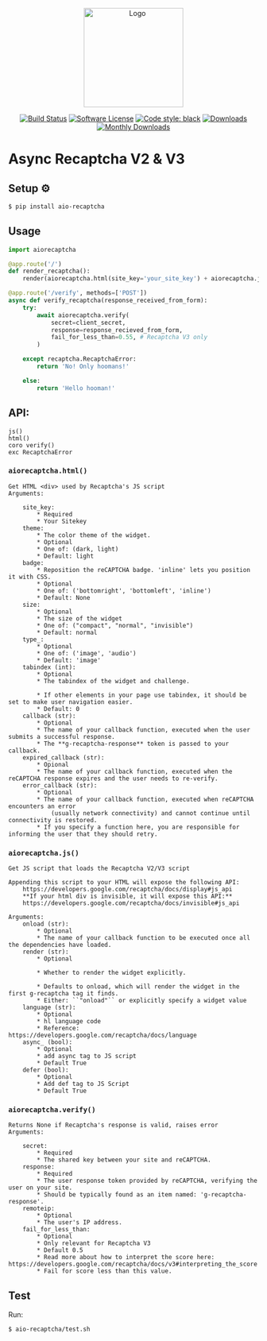 <p align="center">
  <img src="https://www.iprodev.com/wp-content/uploads/fraud-bot-home.png" alt="Logo" title="AioRecaptcha" height="200" width="200"/>
  <p align="center">
    <a href="https://github.com/omarryhan/aio-recaptcha/actions?query=workflow%3ACI"><img alt="Build Status" src="https://github.com/omarryhan/aio-recaptcha/workflows/CI/badge.svg"></a>
    <a href="https://github.com/omarryhan/aio-recaptcha"><img alt="Software License" src="https://img.shields.io/badge/license-MIT-brightgreen.svg?style=flat-square"></a>
    <a href="https://github.com/python/black"><img alt="Code style: black" src="https://img.shields.io/badge/code%20style-black-000000.svg" /></a>
    <a href="https://pepy.tech/badge/aio-recaptcha"><img alt="Downloads" src="https://pepy.tech/badge/aio-recaptcha"></a>
    <a href="https://pepy.tech/badge/aio-recaptcha/month"><img alt="Monthly Downloads" src="https://pepy.tech/badge/aio-recaptcha/month"></a>
  </p>
</p>

# Async Recaptcha V2 & V3

## Setup ⚙️

```bash
$ pip install aio-recaptcha
```

## Usage

```python 3.7
import aiorecaptcha

@app.route('/')
def render_recaptcha():
    render(aiorecaptcha.html(site_key='your_site_key') + aiorecaptcha.js())

@app.route('/verify', methods=['POST'])
async def verify_recaptcha(response_received_from_form):
    try:
        await aiorecaptcha.verify(
            secret=client_secret, 
            response=response_recieved_from_form,
            fail_for_less_than=0.55, # Recaptcha V3 only
        )

    except recaptcha.RecaptchaError:
        return 'No! Only hoomans!'

    else:
        return 'Hello hooman!'
```

## API:

    js()
    html()
    coro verify()
    exc RecaptchaError

### `aiorecaptcha.html()`

    Get HTML <div> used by Recaptcha's JS script
    Arguments:

        site_key:
            * Required
            * Your Sitekey
        theme:
            * The color theme of the widget.
            * Optional
            * One of: (dark, light)
            * Default: light
        badge:
            * Reposition the reCAPTCHA badge. 'inline' lets you position it with CSS.
            * Optional
            * One of: ('bottomright', 'bottomleft', 'inline')
            * Default: None
        size:
            * Optional
            * The size of the widget
            * One of: ("compact", "normal", "invisible")
            * Default: normal
        type_:
            * Optional
            * One of: ('image', 'audio')
            * Default: 'image'
        tabindex (int):
            * Optional
            * The tabindex of the widget and challenge. 
            
            * If other elements in your page use tabindex, it should be set to make user navigation easier.
            * Default: 0
        callback (str):
            * Optional
            * The name of your callback function, executed when the user submits a successful response.
            * The **g-recaptcha-response** token is passed to your callback.
        expired_callback (str):
            * Opional
            * The name of your callback function, executed when the reCAPTCHA response expires and the user needs to re-verify.
        error_callback (str):
            * Optional
            * The name of your callback function, executed when reCAPTCHA encounters an error 
                (usually network connectivity) and cannot continue until connectivity is restored.
            * If you specify a function here, you are responsible for informing the user that they should retry.

### `aiorecaptcha.js()`

    Get JS script that loads the Recaptcha V2/V3 script

    Appending this script to your HTML will expose the following API:
        https://developers.google.com/recaptcha/docs/display#js_api
        **If your html div is invisible, it will expose this API:**
        https://developers.google.com/recaptcha/docs/invisible#js_api

    Arguments:
        onload (str):
            * Optional
            * The name of your callback function to be executed once all the dependencies have loaded.
        render (str):
            * Optional
            
            * Whether to render the widget explicitly. 
              
            * Defaults to onload, which will render the widget in the first g-recaptcha tag it finds.
            * Either: ``"onload"`` or explicitly specify a widget value
        language (str):
            * Optional
            * hl language code
            * Reference: https://developers.google.com/recaptcha/docs/language
        async_ (bool):
            * Optional
            * add async tag to JS script
            * Default True
        defer (bool):
            * Optional
            * Add def tag to JS Script
            * Default True

### `aiorecaptcha.verify()`

    Returns None if Recaptcha's response is valid, raises error
    Arguments:

        secret:
            * Required
            * The shared key between your site and reCAPTCHA.
        response:
            * Required
            * The user response token provided by reCAPTCHA, verifying the user on your site.
            * Should be typically found as an item named: 'g-recaptcha-response'.
        remoteip:
            * Optional
            * The user's IP address.
        fail_for_less_than:
            * Optional
            * Only relevant for Recaptcha V3
            * Default 0.5
            * Read more about how to interpret the score here: https://developers.google.com/recaptcha/docs/v3#interpreting_the_score
            * Fail for score less than this value.

## Test

Run:

```bash
$ aio-recaptcha/test.sh
```
